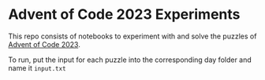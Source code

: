 # Advent of Code 2023 Experiments

This repo consists of notebooks to experiment with and solve the puzzles of [Advent of Code 2023](https://adventofcode.com/2023).

To run, put the input for each puzzle into the corresponding day folder and name it `input.txt`